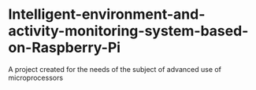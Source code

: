 # Intelligent-environment-and-activity-monitoring-system-based-on-Raspberry-Pi
A project created for the needs of the subject of advanced use of microprocessors
